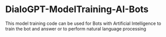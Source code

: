 # DialoGPT-ModelTraining-AI-Bots
This model training code can be used for Bots with Artificial Intelligence to train the bot and answer or to perform natural language processing
